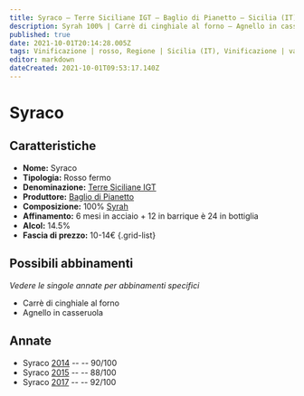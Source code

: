 ```yaml
---
title: Syraco – Terre Siciliane IGT – Baglio di Pianetto – Sicilia (IT) – 10-14€ – 3★-5★
description: Syrah 100% | Carrè di cinghiale al forno – Agnello in casseruola
published: true
date: 2021-10-01T20:14:28.005Z
tags: Vinificazione | rosso, Regione | Sicilia (IT), Vinificazione | varietale, Vinificazione | fermo, Valutazioni | 5 stelle, Vitigni | Syrah,Prezzi | 10-14€, carrè di cinghiale al forno, Alimento | agnello, Cottura | in casseruola
editor: markdown
dateCreated: 2021-10-01T09:53:17.140Z
---
```


# Syraco

## Caratteristiche
- **Nome:** Syraco
- **Tipologia:** Rosso fermo
- **Denominazione:** [Terre Siciliane IGT](/denominazioni/Italia/Sicilia/IGT/Terre-Siciliane)
- **Produttore:** [Baglio di Pianetto](/produttori/Italia/Sicilia/Baglio-di-Pianetto) 
- **Composizione:** 100% [Syrah](/vitigni/Francia/bacca-nera/syrah)
- **Affinamento:** 6 mesi in acciaio + 12 in barrique è 24 in bottiglia
- **Alcol:** 14.5%
- **Fascia di prezzo:** 10-14€
{.grid-list}



## Possibili abbinamenti
*Vedere le singole annate per abbinamenti specifici*

- Carrè di cinghiale al forno
- Agnello in casseruola

## Annate

- Syraco [2014](vini/Italia/Sicilia/Baglio-di-Pianetto/Syraco/2014) -- <span class="star-4"></span> -- 90/100
- Syraco [2015](vini/Italia/Sicilia/Baglio-di-Pianetto/Syraco/2015) -- <span class="star-3"></span> -- 88/100
- Syraco [2017](vini/Italia/Sicilia/Baglio-di-Pianetto/Syraco/2017) -- <span class="star-5"></span> -- 92/100


